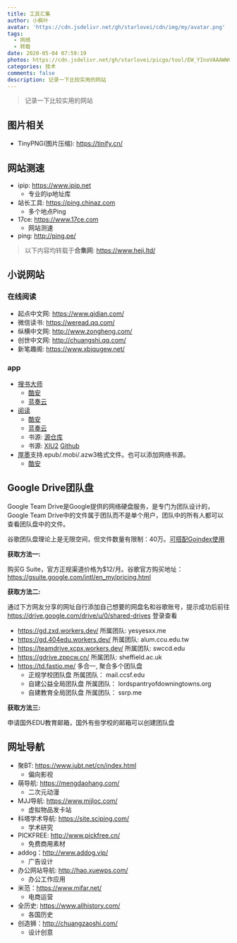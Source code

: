 ```yaml
---
title: 工具汇集
author: 小枫叶
avatar: 'https://cdn.jsdelivr.net/gh/starlovei/cdn/img/my/avatar.png'
tags:
  - 网络
  - 转载
date: 2020-05-04 07:59:19
photos: https://cdn.jsdelivr.net/gh/starlovei/picgo/tool/EW_YInoVAAAWWCX.jpg
categories: 技术
comments: false
description: 记录一下比较实用的网站
---
```

> 记录一下比较实用的网站

## 图片相关

+ TinyPNG(图片压缩): https://tinify.cn/

## 网站测速

+ ipip: https://www.ipip.net
  - 专业的ip地址库
+ 站长工具: https://ping.chinaz.com
  - 多个地点Ping
+ 17ce: https://www.17ce.com
  - 网站测速
+ ping: http://ping.pe/

> 以下内容均转载于**合集网**: https://www.heji.ltd/

## 小说网站

### 在线阅读

+ 起点中文网: https://www.qidian.com/
+ 微信读书: https://weread.qq.com/
+ 纵横中文网: http://www.zongheng.com/
+ 创世中文网: http://chuangshi.qq.com/
+ 新笔趣阁: https://www.xbiqugew.net/

### app

+ [搜书大师](http://www.soushu.site/)
    - [酷安](https://www.coolapk.com/apk/com.flyersoft.seekbooks)
    - [蓝奏云](https://www.lanzous.com/i6qshda)
+ [阅读](https://www.coolapk.com/apk/com.gedoor.monkeybook)
    - [酷安](https://www.coolapk.com/apk/com.gedoor.monkeybook)
    - [蓝奏云](https://www.lanzous.com/i6qsheb)
    - 书源: [源仓库](http://ku.mumuceo.com/yuedu/index/index.html)
    - 书源: [XIU2](https://xiu2.github.io/yuedu/)   [Github](https://github.com/XIU2/yuedu)
+ [厚墨](https://www.deepink.cn/)支持.epub/.mobi/.azw3格式文件。也可以添加网络书源。
    - [酷安](https://www.coolapk.com/apk/cn.deepink.reader)

## Google Drive团队盘

Google Team Drive是Google提供的网络硬盘服务，是专门为团队设计的，Google Team Drive中的文件属于团队而不是单个用户，团队中的所有人都可以查看团队盘中的文件。

谷歌团队盘理论上是无限空间，但文件数量有限制：40万。[可搭配Goindex使用](https://www.moerats.com/archives/1001/)

**获取方法一:**

购买G Suite，官方正规渠道价格为$12/月。谷歌官方购买地址：https://gsuite.google.com/intl/en_my/pricing.html

**获取方法二:**

通过下方网友分享的网址自行添加自己想要的网盘名和谷歌账号，提示成功后前往 https://drive.google.com/drive/u/0/shared-drives 登录查看
+ https://gd.zxd.workers.dev/ 所属团队: yesyesxx.me
+ https://gd.404edu.workers.dev/ 所属团队: alum.ccu.edu.tw
+ https://teamdrive.xcpx.workers.dev/ 所属团队: swccd.edu
+ https://gdrive.zppcw.cn/ 所属团队: sheffield.ac.uk
+ https://td.fastio.me/ 多合一, 聚合多个团队盘
    - 正规学校团队盘 所属团队： mail.ccsf.edu
    - 自建公益全局团队盘 所属团队： lordspantryofdowningtowns.org
    - 自建教育全局团队盘 所属团队： ssrp.me

**获取方法三:**

申请国外EDU教育邮箱，国外有些学校的邮箱可以创建团队盘

## 网址导航

+ 聚BT: https://www.jubt.net/cn/index.html
  - 偏向影视
+ 萌导航: https://mengdaohang.com/
  - 二次元动漫
+ MJJ导航: https://www.mjjloc.com/
  - 虚拟物品发卡站
+ 科塔学术导航: https://site.sciping.com/
  - 学术研究
+ PICKFREE: http://www.pickfree.cn/
  - 免费商用素材
+ addog：http://www.addog.vip/
  - 广告设计
+ 办公网站导航: http://hao.xuewps.com/
  - 办公工作应用
+ 米范：https://www.mifar.net/
  - 电商运营
+ 全历史: https://www.allhistory.com/
  - 各国历史
+ 创造狮：http://chuangzaoshi.com/
  - 设计创意
